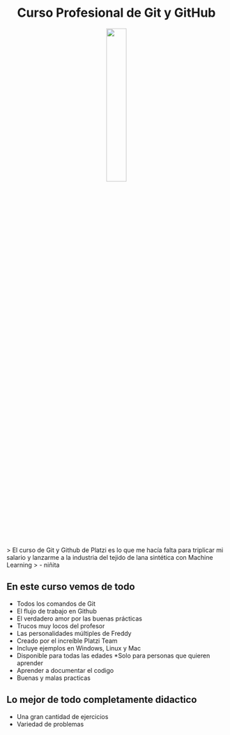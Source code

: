 <h1 align="center">Curso Profesional de Git y GitHub</h1>
<div align="center">
	<img src="https://i.imgur.com/uWteCty.gif" width="30%" >
</div>
<br>
> El curso de Git y Github de Platzi es lo que me hacía falta para triplicar mi salario y lanzarme a la industria del tejido de lana sintética con Machine Learning
> - niñita

## En este curso vemos de todo
* Todos los comandos de Git
* El flujo de trabajo en Github
* El verdadero amor por las buenas prácticas
* Trucos muy locos del profesor
* Las personalidades múltiples de Freddy
* Creado por el increíble Platzi Team
* Incluye ejemplos en Windows, Linux y Mac
* Disponible para todas las edades
*Solo para personas que quieren aprender
* Aprender a documentar el codigo
* Buenas y malas practicas


## Lo mejor de todo completamente didactico
* Una gran cantidad de ejercicios
* Variedad de problemas


